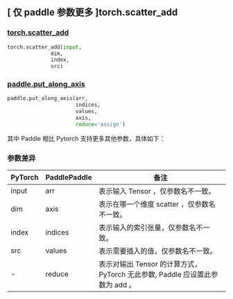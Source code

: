 ## [ 仅 paddle 参数更多 ]torch.scatter_add

### [torch.scatter_add](https://pytorch.org/docs/1.13/generated/torch.scatter_add.html#torch.scatter_add)

```python
torch.scatter_add(input,
              dim,
              index,
              src)
```

### [paddle.put_along_axis](https://www.paddlepaddle.org.cn/documentation/docs/zh/api/paddle/put_along_axis_cn.html)

```python
paddle.put_along_axis(arr,
                      indices,
                      values,
                      axis,
                      reduce='assign')
```

其中 Paddle 相比 Pytorch 支持更多其他参数，具体如下：

### 参数差异
| PyTorch       | PaddlePaddle | 备注                                                   |
| ------------- | ------------ | ------------------------------------------------------ |
| input        | arr         | 表示输入 Tensor ，仅参数名不一致。                                     |
| dim          | axis        | 表示在哪一个维度 scatter ，仅参数名不一致。                             |
| index        | indices     | 表示输入的索引张量，仅参数名不一致。                                    |
| src          | values      | 表示需要插入的值，仅参数名不一致。                                      |
| -            | reduce      | 表示对输出 Tensor 的计算方式， PyTorch 无此参数, Paddle 应设置此参数为 add 。|
